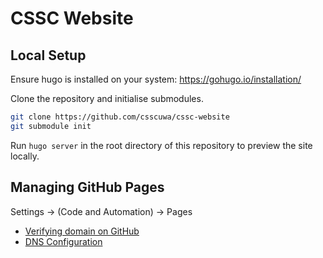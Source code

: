# CSSC Website

## Local Setup

Ensure hugo is installed on your system: https://gohugo.io/installation/

Clone the repository and initialise submodules.
```bash
git clone https://github.com/csscuwa/cssc-website
git submodule init
```

Run `hugo server` in the root directory of this repository to preview the site locally.

## Managing GitHub Pages

Settings -> (Code and Automation) -> Pages

- [Verifying domain on GitHub](https://docs.github.com/en/pages/configuring-a-custom-domain-for-your-github-pages-site/verifying-your-custom-domain-for-github-pages)
- [DNS Configuration](https://docs.github.com/en/pages/configuring-a-custom-domain-for-your-github-pages-site/managing-a-custom-domain-for-your-github-pages-site)
